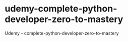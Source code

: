 # udemy-complete-python-developer-zero-to-mastery
Udemy - complete-python-developer-zero-to-mastery
